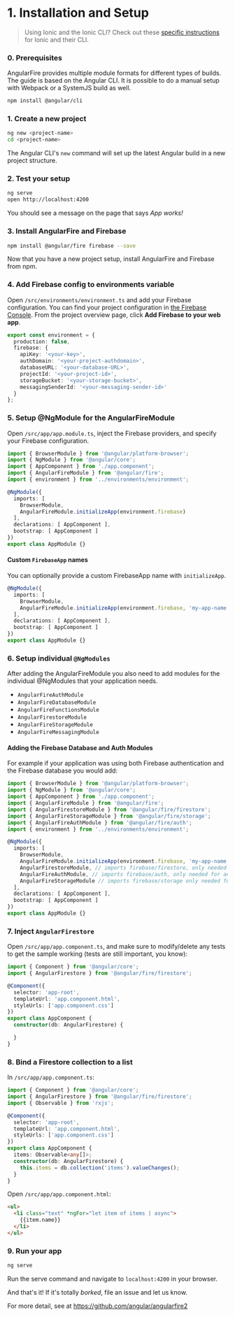 # 1. Installation and Setup

> Using Ionic and the Ionic CLI? Check out these [specific instructions](ionic/cli.md) for Ionic and their CLI.

### 0. Prerequisites

AngularFire provides multiple module formats for different types of builds. The guide is based on the Angular CLI. It is possible to do a manual setup with Webpack or a SystemJS build as well.

```bash
npm install @angular/cli
```

### 1. Create a new project

```bash
ng new <project-name>
cd <project-name>
```

The Angular CLI's `new` command will set up the latest Angular build in a new project structure.

### 2. Test your setup

```bash
ng serve
open http://localhost:4200
```

You should see a message on the page that says *App works!*

### 3. Install AngularFire and Firebase

```bash
npm install @angular/fire firebase --save
```

Now that you have a new project setup, install AngularFire and Firebase from npm.

### 4. Add Firebase config to environments variable

Open `/src/environments/environment.ts` and add your Firebase configuration. You can find your project configuration in [the Firebase Console](https://console.firebase.google.com). From the project overview page, click **Add Firebase to your web app**.

```ts
export const environment = {
  production: false,
  firebase: {
    apiKey: '<your-key>',
    authDomain: '<your-project-authdomain>',
    databaseURL: '<your-database-URL>',
    projectId: '<your-project-id>',
    storageBucket: '<your-storage-bucket>',
    messagingSenderId: '<your-messaging-sender-id>'
  }
};
```

### 5. Setup @NgModule for the AngularFireModule

Open `/src/app/app.module.ts`, inject the Firebase providers, and specify your Firebase configuration.

```ts
import { BrowserModule } from '@angular/platform-browser';
import { NgModule } from '@angular/core';
import { AppComponent } from './app.component';
import { AngularFireModule } from '@angular/fire';
import { environment } from '../environments/environment';

@NgModule({
  imports: [
    BrowserModule,
    AngularFireModule.initializeApp(environment.firebase)
  ],
  declarations: [ AppComponent ],
  bootstrap: [ AppComponent ]
})
export class AppModule {}
```

#### Custom `FirebaseApp` names

You can optionally provide a custom FirebaseApp name with `initializeApp`.

```ts
@NgModule({
  imports: [
    BrowserModule,
    AngularFireModule.initializeApp(environment.firebase, 'my-app-name')
  ],
  declarations: [ AppComponent ],
  bootstrap: [ AppComponent ]
})
export class AppModule {}
```

### 6. Setup individual `@NgModules`

After adding the AngularFireModule you also need to add modules for the individual @NgModules that your application needs.

 - `AngularFireAuthModule`
 - `AngularFireDatabaseModule`
 - `AngularFireFunctionsModule`
 - `AngularFirestoreModule`
 - `AngularFireStorageModule`
 - `AngularFireMessagingModule`

#### Adding the Firebase Database and Auth Modules

For example if your application was using both Firebase authentication and the Firebase database you would add:

```ts
import { BrowserModule } from '@angular/platform-browser';
import { NgModule } from '@angular/core';
import { AppComponent } from './app.component';
import { AngularFireModule } from '@angular/fire';
import { AngularFirestoreModule } from '@angular/fire/firestore';
import { AngularFireStorageModule } from '@angular/fire/storage';
import { AngularFireAuthModule } from '@angular/fire/auth';
import { environment } from '../environments/environment';

@NgModule({
  imports: [
    BrowserModule,
    AngularFireModule.initializeApp(environment.firebase, 'my-app-name'), // imports firebase/app needed for everything
    AngularFirestoreModule, // imports firebase/firestore, only needed for database features
    AngularFireAuthModule, // imports firebase/auth, only needed for auth features,
    AngularFireStorageModule // imports firebase/storage only needed for storage features
  ],
  declarations: [ AppComponent ],
  bootstrap: [ AppComponent ]
})
export class AppModule {}
```

### 7. Inject `AngularFirestore`

Open `/src/app/app.component.ts`, and make sure to modify/delete any tests to get the sample working (tests are still important, you know):

```ts
import { Component } from '@angular/core';
import { AngularFirestore } from '@angular/fire/firestore';

@Component({
  selector: 'app-root',
  templateUrl: 'app.component.html',
  styleUrls: ['app.component.css']
})
export class AppComponent {
  constructor(db: AngularFirestore) {

  }
}
```

### 8. Bind a Firestore collection to a list

In `/src/app/app.component.ts`:

```ts
import { Component } from '@angular/core';
import { AngularFirestore } from '@angular/fire/firestore';
import { Observable } from 'rxjs';

@Component({
  selector: 'app-root',
  templateUrl: 'app.component.html',
  styleUrls: ['app.component.css']
})
export class AppComponent {
  items: Observable<any[]>;
  constructor(db: AngularFirestore) {
    this.items = db.collection('items').valueChanges();
  }
}
```

Open `/src/app/app.component.html`:

```html
<ul>
  <li class="text" *ngFor="let item of items | async">
    {{item.name}}
  </li>
</ul>
```

### 9. Run your app

```bash
ng serve
```

Run the serve command and navigate to `localhost:4200` in your browser.

And that's it! If it's totally *borked*, file an issue and let us know.

For more detail, see at https://github.com/angular/angularfire2